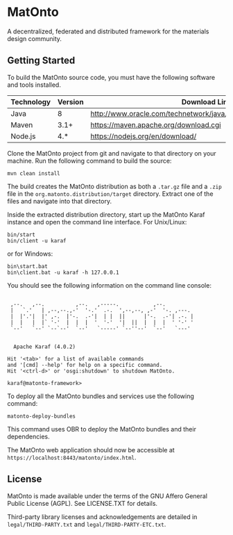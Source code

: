 # MatOnto

A decentralized, federated and distributed framework for the materials design community. 

## Getting Started

To build the MatOnto source code, you must have the following software and tools installed.

| Technology  | Version  | Download Link  |
| ----------- | -------- | -------------- |
| Java        | 8        | http://www.oracle.com/technetwork/java/javase/downloads/index.html  |
| Maven       | 3.1+      | https://maven.apache.org/download.cgi  |
| Node.js     | 4.*      | https://nodejs.org/en/download/  |

Clone the MatOnto project from git and navigate to that directory on your machine. Run the following command to build the source:

```
mvn clean install
```

The build creates the MatOnto distribution as both a `.tar.gz` file and a `.zip` file in the
`org.matonto.distribution/target` directory. Extract one of the files and navigate into that directory.

Inside the extracted distribution directory, start up the MatOnto Karaf instance and open the command line
interface. For Unix/Linux:

```
bin/start
bin/client -u karaf
```

or for Windows:

```
bin\start.bat
bin\client.bat -u karaf -h 127.0.0.1
```

You should see the following information on the command line console:

```

 ,--.   ,--.          ,--.   ,-----.           ,--.
 |   `.'   | ,--,--.,-'  '-.'  .-.  ',--,--, ,-'  '-. ,---.
 |  |'.'|  |' ,-.  |'-.  .-'|  | |  ||      |'-.  .-'| .-. |
 |  |   |  |` '-'  |  |  |  '  '-'  '|  ||  |  |  |  ' '-' '
 `--'   `--' `--`--'  `--'   `-----' `--''--'  `--'   `---'


  Apache Karaf (4.0.2)

Hit '<tab>' for a list of available commands
and '[cmd] --help' for help on a specific command.
Hit '<ctrl-d>' or 'osgi:shutdown' to shutdown MatOnto.

karaf@matonto-framework>
```

To deploy all the MatOnto bundles and services use the following command:

```
matonto-deploy-bundles
```

This command uses OBR to deploy the MatOnto bundles and their dependencies.

The MatOnto web application should now be accessible at `https://localhost:8443/matonto/index.html`.

## License

MatOnto is made available under the terms of the GNU Affero General Public License (AGPL).  See LICENSE.TXT for details.

Third-party library licenses and acknowledgements are detailed in `legal/THIRD-PARTY.txt` and `legal/THIRD-PARTY-ETC.txt`.
